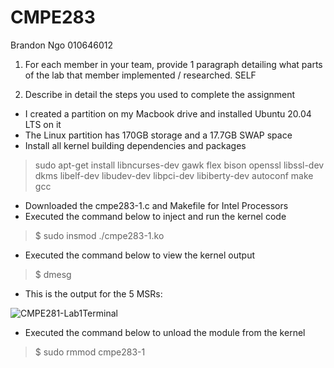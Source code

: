 # CMPE283

Brandon Ngo 010646012

1. For each member in your team, provide 1 paragraph detailing what parts of the lab that member
implemented / researched.   SELF

2. Describe in detail the steps you used to complete the assignment

- I created a partition on my Macbook drive and installed Ubuntu 20.04 LTS on it 
- The Linux partition has 170GB storage and a 17.7GB SWAP space
- Install all kernel building dependencies and packages
> sudo apt-get install libncurses-dev gawk flex bison openssl libssl-dev dkms libelf-dev libudev-dev libpci-dev libiberty-dev autoconf make gcc

- Downloaded the cmpe283-1.c and Makefile for Intel Processors
- Executed the command below to inject and run the kernel code
> $ sudo insmod ./cmpe283-1.ko
- Executed the command below to view the kernel output
> $ dmesg
- This is the output for the 5 MSRs:

![CMPE281-Lab1Terminal](https://user-images.githubusercontent.com/23691164/115492610-f054c680-a216-11eb-815e-778b318375b1.png)


- Executed the command below to unload the module from the kernel
> $ sudo rmmod cmpe283-1

